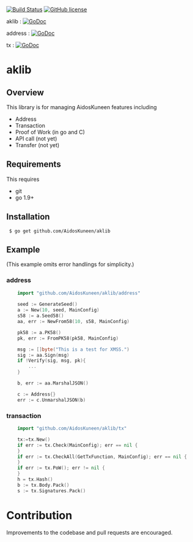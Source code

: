 [![Build Status](https://travis-ci.org/AidosKuneen/aklib.svg?branch=master)](https://travis-ci.org/AidosKuneen/aklib)
[![GitHub license](https://img.shields.io/badge/license-MIT-blue.svg)](https://raw.githubusercontent.com/AidosKuneen/aklib/LICENSE)

aklib : [![GoDoc](https://godoc.org/github.com/AidosKuneen/aklib?status.svg)](https://godoc.org/github.com/AidosKuneen/aklib)

address : [![GoDoc](https://godoc.org/github.com/AidosKuneen/aklib/address?status.svg)](https://godoc.org/github.com/AidosKuneen/aklib/address)


tx : [![GoDoc](https://godoc.org/github.com/AidosKuneen/aklib/tx?status.svg)](https://godoc.org/github.com/AidosKuneen/aklib/tx)

# aklib 

## Overview

This  library is for managing AidosKuneen features including

* Address
* Transaction  
* Proof of Work (in go and C)
* API call (not yet)
* Transfer (not yet)

## Requirements

This requires

* git
* go 1.9+


## Installation

     $ go get github.com/AidosKuneen/aklib


## Example
(This example omits error handlings for simplicity.)

### address

```go
	import "github.com/AidosKuneen/aklib/address"
	
	seed := GenerateSeed()
	a := New(10, seed, MainConfig)
	s58 := a.Seed58()
	aa, err := NewFrom58(10, s58, MainConfig)

	pk58 := a.PK58()
	pk, err := FromPK58(pk58, MainConfig)

	msg := []byte("This is a test for XMSS.")
	sig := aa.Sign(msg)	
	if !Verify(sig, msg, pk){
		...
	}

	b, err := aa.MarshalJSON()

	c := Address{}
	err := c.UnmarshalJSON(b)
```
### transaction
```go
	import "github.com/AidosKuneen/aklib/tx"

	tx:=tx.New()
	if err := tx.Check(MainConfig); err == nil {
	}
	if err := tx.CheckAll(GetTxFunction, MainConfig); err == nil {
	}
	if err := tx.PoW(); err != nil {
	}
	h = tx.Hash()
	b := tx.Body.Pack()
	s := tx.Signatures.Pack()
```


# Contribution
Improvements to the codebase and pull requests are encouraged.


